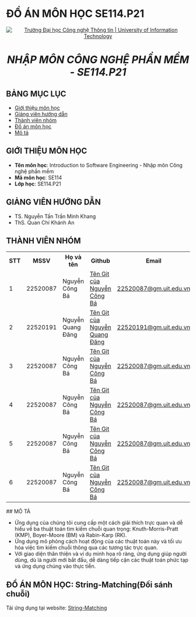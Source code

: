 # ĐỒ ÁN MÔN HỌC SE114.P21

<p align="center">
  <a href="https://www.uit.edu.vn/" title="Trường Đại học Công nghệ Thông tin" style="border: 5;">
    <img src="https://i.imgur.com/WmMnSRt.png" alt="Trường Đại học Công nghệ Thông tin | University of Information Technology">
  </a>
</p>

<h1 align="center"><b><i>NHẬP MÔN CÔNG NGHỆ PHẦN MỀM - SE114.P21</i></b>

## BẢNG MỤC LỤC

-   [ Giới thiệu môn học](#gioithieumonhoc)
-   [ Giảng viên hướng dẫn](#giangvien)
-   [ Thành viên nhóm](#thanhvien)
-   [ Đồ án môn học](#doan)
-   [ Mô tả ](#description)

## GIỚI THIỆU MÔN HỌC

<a name="gioithieumonhoc"></a>

-   **Tên môn học**: Introduction to Software Engineering - Nhập môn Công nghệ phần mềm
-   **Mã môn học**: SE114
-   **Lớp học**: SE114.P21

## GIẢNG VIÊN HƯỚNG DẪN

<a name="giangvien"></a>

-   TS. Nguyễn Tấn Trần Minh Khang
-   ThS. Quan Chí Khánh An

## THÀNH VIÊN NHÓM

<a name="thanhvien"></a>
<table>
  <tr>
    <th>STT</th>
    <th>MSSV</th>
    <th>Họ và tên</th>
    <th>Github</th>
    <th>Email</th>
  </tr>
  <tr>
    <td>1</td>
    <td>22520087</td>
    <td>Nguyễn Công Bá</td>
    <td><a href="Đường link của Nguyễn Công Bá">Tên Git của Nguyễn Công Bá</a></td>
    <td><a href="https://mail.google.com/mail/?view=cm&fs=1&to=22520087@gm.uit.edu.vn" target="_blank">22520087@gm.uit.edu.vn</a></td>
  </tr>
  <tr>
    <td>2</td>
    <td>22520191</td>
    <td>Nguyễn Quang Đăng</td>
    <td><a href="Đường link của Nguyễn Quang Đăng">Tên Git của Nguyễn Quang Đăng</a></td>
    <td><a href="22520191@gm.uit.edu.vn">22520191@gm.uit.edu.vn</a></td>
  </tr>
  <tr>
    <td>3</td>
    <td>22520087</td>
    <td>Nguyễn Công Bá</td>
    <td><a href="Đường link của Nguyễn Công Bá">Tên Git của Nguyễn Công Bá</a></td>
    <td><a href="22520087@gm.uit.edu.vn">22520087@gm.uit.edu.vn</a></td>
  </tr>
  <tr>
    <td>4</td>
    <td>22520087</td>
    <td>Nguyễn Công Bá</td>
    <td><a href="Đường link của Nguyễn Công Bá">Tên Git của Nguyễn Công Bá</a></td>
    <td><a href="22520087@gm.uit.edu.vn">22520087@gm.uit.edu.vn</a></td>
  </tr>
  <tr>
    <td>5</td>
    <td>22520087</td>
    <td>Nguyễn Công Bá</td>
    <td><a href="Đường link của Nguyễn Công Bá">Tên Git của Nguyễn Công Bá</a></td>
    <td><a href="22520087@gm.uit.edu.vn">22520087@gm.uit.edu.vn</a></td>
  </tr>
  <tr>
    <td>6</td>
    <td>22520087</td>
    <td>Nguyễn Công Bá</td>
    <td><a href="Đường link của Nguyễn Công Bá">Tên Git của Nguyễn Công Bá</a></td>
    <td><a href="22520087@gm.uit.edu.vn">22520087@gm.uit.edu.vn</a></td>
  </tr>
</table>

</body>
</html>
## MÔ TẢ

-   Ứng dụng của chúng tôi cung cấp một cách giải thích trực quan và dễ hiểu về ba thuật toán tìm kiếm chuỗi quan trọng: Knuth-Morris-Pratt (KMP), Boyer-Moore (BM) và Rabin-Karp (RK).
-   Ứng dụng mô phỏng cách hoạt động của các thuật toán này và tối ưu hóa việc tìm kiếm chuỗi thông qua các tương tác trực quan.
-   Với giao diện thân thiện và ví dụ minh họa rõ ràng, ứng dụng giúp người dùng, dù là người mới bắt đầu, dễ dàng tiếp cận các thuật toán phức tạp và ứng dụng chúng vào thực tiễn.

## ĐỒ ÁN MÔN HỌC: String-Matching(Đối sánh chuỗi)
Tải ứng dụng tại website: <a href="https://drive.google.com/drive/u/0/folders/1fY5v830vhxOetjW3tnCvogEHLWJhp1N9">String-Matching</a>
